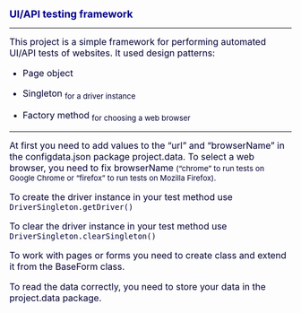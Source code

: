 <font size=4 color=#00008B>**UI/API testing framework**</font>
_________
<font size=3 color=#000033><p style="font-variant:inherit">This project is a simple framework for performing automated UI/API tests of websites. It used design patterns:

   -	Page object 

   -	Singleton <sub>for a driver instance</sub> 

   -	Factory method <sub>for choosing a web browser</sub></p></font>
____

<font size=3 color=#000033><p style="font-variant:inherit">At first you need to add values to the “url” and “browserName” in the configdata.json package project.data. To select a web browser, you need to fix browserName <small>(“chrome” to run tests on Google Chrome or “firefox” to run tests on Mozilla Firefox).</small>

To create the driver instance in your test method use ` 
DriverSingleton.getDriver()`

To clear the driver instance in your test method use `DriverSingleton.clearSingleton()`

To work with pages or forms you need to create class and extend it from the BaseForm class.

To read the data correctly, you need to store your data in the project.data package.</p>
</font>
